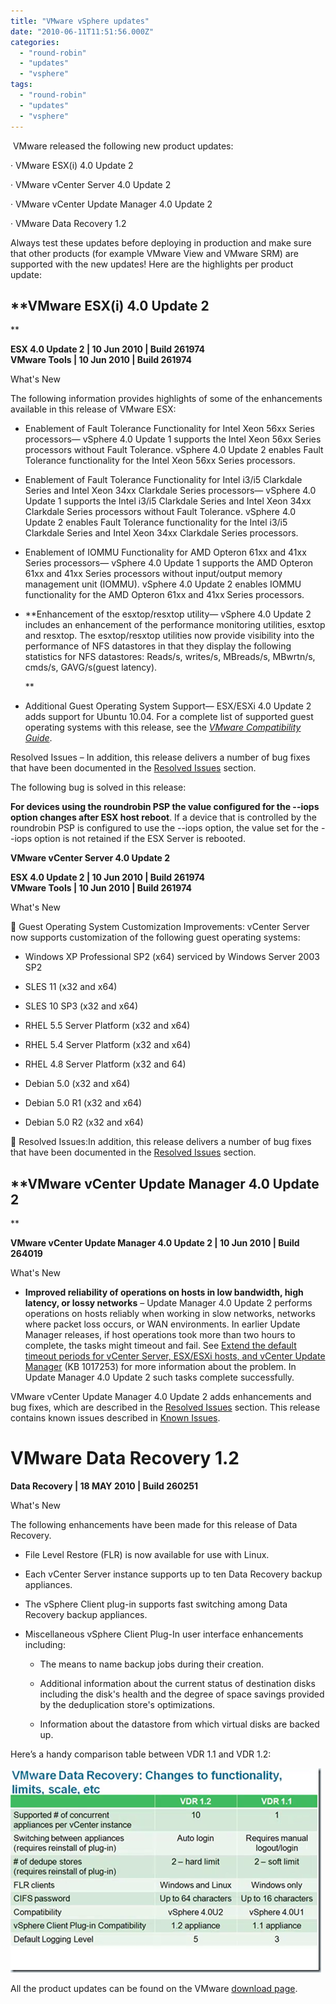 ```yaml
---
title: "VMware vSphere updates"
date: "2010-06-11T11:51:56.000Z"
categories: 
  - "round-robin"
  - "updates"
  - "vsphere"
tags: 
  - "round-robin"
  - "updates"
  - "vsphere"
---
```


 VMware released the following new product updates:

· VMware ESX(i) 4.0 Update 2

· VMware vCenter Server 4.0 Update 2

· VMware vCenter Update Manager 4.0 Update 2

· VMware Data Recovery 1.2

Always test these updates before deploying in production and make sure that other products (for example VMware View and VMware SRM) are supported with the new updates! Here are the highlights per product update:

## **VMware ESX(i) 4.0 Update 2

**

**ESX 4.0 Update 2 | 10 Jun 2010 | Build 261974  
VMware Tools | 10 Jun 2010 | Build 261974**

What's New

The following information provides highlights of some of the enhancements available in this release of VMware ESX:

- Enablement of Fault Tolerance Functionality for Intel Xeon 56xx Series processors— vSphere 4.0 Update 1 supports the Intel Xeon 56xx Series processors without Fault Tolerance. vSphere 4.0 Update 2 enables Fault Tolerance functionality for the Intel Xeon 56xx Series processors.
    
- Enablement of Fault Tolerance Functionality for Intel i3/i5 Clarkdale Series and Intel Xeon 34xx Clarkdale Series processors— vSphere 4.0 Update 1 supports the Intel i3/i5 Clarkdale Series and Intel Xeon 34xx Clarkdale Series processors without Fault Tolerance. vSphere 4.0 Update 2 enables Fault Tolerance functionality for the Intel i3/i5 Clarkdale Series and Intel Xeon 34xx Clarkdale Series processors.
    
- Enablement of IOMMU Functionality for AMD Opteron 61xx and 41xx Series processors— vSphere 4.0 Update 1 supports the AMD Opteron 61xx and 41xx Series processors without input/output memory management unit (IOMMU). vSphere 4.0 Update 2 enables IOMMU functionality for the AMD Opteron 61xx and 41xx Series processors.
    
- **Enhancement of the esxtop/resxtop utility— vSphere 4.0 Update 2 includes an enhancement of the performance monitoring utilities, esxtop and resxtop. The esxtop/resxtop utilities now provide visibility into the performance of NFS datastores in that they display the following statistics for NFS datastores: Reads/s, writes/s, MBreads/s, MBwrtn/s, cmds/s, GAVG/s(guest latency).
    
    **
- Additional Guest Operating System Support— ESX/ESXi 4.0 Update 2 adds support for Ubuntu 10.04. For a complete list of supported guest operating systems with this release, see the [_VMware Compatibility Guide_](http://www.vmware.com/resources/compatibility/search.php).
    

Resolved Issues – In addition, this release delivers a number of bug fixes that have been documented in the [Resolved Issues](http://www.vmware.com/support/vsphere4/doc/vsp_esx40_u2_rel_notes.html#resolvedissues) section.

The following bug is solved in this release:

**For devices using the roundrobin PSP the value configured for the --iops option changes after ESX host reboot**. If a device that is controlled by the roundrobin PSP is configured to use the \--iops option, the value set for the \--iops option is not retained if the ESX Server is rebooted.

**VMware vCenter Server 4.0 Update 2**

**ESX 4.0 Update 2 | 10 Jun 2010 | Build 261974  
VMware Tools | 10 Jun 2010 | Build 261974**

What's New

 Guest Operating System Customization Improvements: vCenter Server now supports customization of the following guest operating systems:

- Windows XP Professional SP2 (x64) serviced by Windows Server 2003 SP2
    
- SLES 11 (x32 and x64)
    
- SLES 10 SP3 (x32 and x64)
    
- RHEL 5.5 Server Platform (x32 and x64)
    
- RHEL 5.4 Server Platform (x32 and x64)
    
- RHEL 4.8 Server Platform (x32 and 64)
    
- Debian 5.0 (x32 and x64)
    
- Debian 5.0 R1 (x32 and x64)
    
- Debian 5.0 R2 (x32 and x64)
    

 Resolved Issues:In addition, this release delivers a number of bug fixes that have been documented in the [Resolved Issues](http://www.vmware.com/support/vsphere4/doc/vsp_vc40_u2_rel_notes.html#resolvedissues) section.

## **VMware vCenter Update Manager 4.0 Update 2

**

**VMware vCenter Update Manager 4.0 Update 2 | 10 Jun 2010 | Build 264019**

What's New

- **Improved reliability of operations on hosts in low bandwidth, high latency, or lossy networks** – Update Manager 4.0 Update 2 performs operations on hosts reliably when working in slow networks, networks where packet loss occurs, or WAN environments. In earlier Update Manager releases, if host operations took more than two hours to complete, the tasks might timeout and fail. See [Extend the default timeout periods for vCenter Server, ESX/ESXi hosts, and vCenter Update Manager](http://kb.vmware.com/kb/1017253) (KB 1017253) for more information about the problem. In Update Manager 4.0 Update 2 such tasks complete successfully.

VMware vCenter Update Manager 4.0 Update 2 adds enhancements and bug fixes, which are described in the [Resolved Issues](http://www.vmware.com/support/vsphere4/doc/vsp_vum_40u2_rel_notes.html#resolved) section. This release contains known issues described in [Known Issues](http://www.vmware.com/support/vsphere4/doc/vsp_vum_40u2_rel_notes.html#issues).

# VMware Data Recovery 1.2

**Data Recovery | 18 MAY 2010 | Build 260251**

What's New

The following enhancements have been made for this release of Data Recovery.

- File Level Restore (FLR) is now available for use with Linux.
    
- Each vCenter Server instance supports up to ten Data Recovery backup appliances.
    
- The vSphere Client plug-in supports fast switching among Data Recovery backup appliances.
    
- Miscellaneous vSphere Client Plug-In user interface enhancements including:
    
    - The means to name backup jobs during their creation.
        
    - Additional information about the current status of destination disks including the disk's health and the degree of space savings provided by the deduplication store's optimizations.
        
    - Information about the datastore from which virtual disks are backed up.
        

Here’s a handy comparison table between VDR 1.1 and VDR 1.2:

[![image](images/image_thumb1.png "image")](https://www.ivobeerens.nl/wp-content/uploads/2010/06/image1.png)

All the product updates can be found on the VMware [download page](http://downloads.vmware.com/d/info/datacenter_downloads/vmware_vsphere_4/4).
